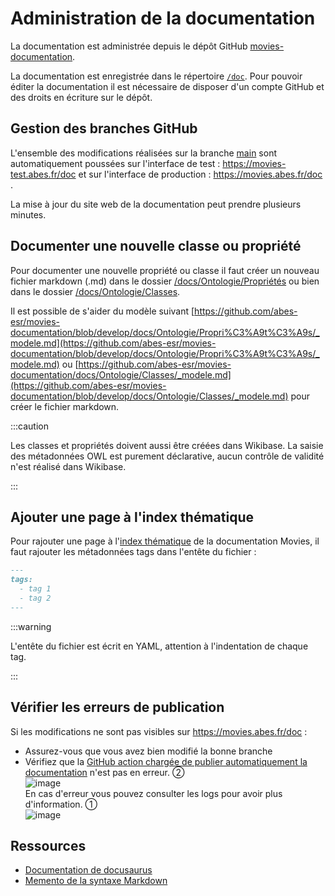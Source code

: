 # Administration de la documentation

La documentation est administrée depuis le dépôt GitHub [movies-documentation](https://github.com/abes-esr/movies-documentation).

La documentation est enregistrée dans le répertoire [`/doc`](https://github.com/abes-esr/movies-documentation/tree/develop/docs). Pour pouvoir éditer la documentation il est nécessaire de disposer d'un compte GitHub et des droits en écriture sur le dépôt.

## Gestion des branches GitHub

L'ensemble des modifications réalisées sur la branche [main](https://github.com/abes-esr/movies-documentation/tree/main) sont automatiquement poussées sur l'interface de test : https://movies-test.abes.fr/doc et sur l'interface de production : https://movies.abes.fr/doc .

La mise à jour du site web de la documentation peut prendre plusieurs minutes.

## Documenter une nouvelle classe ou propriété

Pour documenter une nouvelle propriété ou classe il faut créer un nouveau fichier markdown (.md) dans le dossier [/docs/Ontologie/Propriétés](https://github.com/abes-esr/movies-documentation/docs/Ontologie/Propriétés) ou bien dans le dossier [/docs/Ontologie/Classes](https://github.com/abes-esr/movies-documentation/docs/Ontologie/Classes). 

Il est possible de s'aider du modèle suivant [https://github.com/abes-esr/movies-documentation/blob/develop/docs/Ontologie/Propri%C3%A9t%C3%A9s/_modele.md](https://github.com/abes-esr/movies-documentation/blob/develop/docs/Ontologie/Propri%C3%A9t%C3%A9s/_modele.md) ou [https://github.com/abes-esr/movies-documentation/docs/Ontologie/Classes/_modele.md](https://github.com/abes-esr/movies-documentation/blob/develop/docs/Ontologie/Classes/_modele.md) pour créer le fichier markdown.

:::caution

Les classes et propriétés doivent aussi être créées dans Wikibase. La saisie des métadonnées OWL est purement déclarative, aucun contrôle de validité n'est réalisé dans Wikibase.

:::

## Ajouter une page à l'index thématique

Pour rajouter une page à l'[index thématique](/doc/tags) de la documentation Movies, il faut rajouter les métadonnées tags dans l'entête du fichier :

```md
---
tags:
  - tag 1
  - tag 2
---
```

:::warning

L'entête du fichier est écrit en YAML, attention à l'indentation de chaque tag.

:::

## Vérifier les erreurs de publication

Si les modifications ne sont pas visibles sur https://movies.abes.fr/doc :

* Assurez-vous que vous avez bien modifié la bonne branche
* Vérifiez que la [GitHub action chargée de publier automatiquement la documentation](https://github.com/abes-esr/movies-documentation/actions/workflows/build-pubtodockerhub.yml) n'est pas en erreur. ②\
 ![image](https://github.com/abes-esr/movies-documentation/assets/60341438/3d79a596-ac58-4602-b022-6238fd3af882)\
En cas d'erreur vous pouvez consulter les logs pour avoir plus d'information. ①\
![image](https://github.com/abes-esr/movies-documentation/assets/60341438/4aac85a5-ed77-41a2-b6a0-0b9cca3f7c63)

## Ressources

* [Documentation de docusaurus](https://docusaurus.io/docs/category/guides)
* [Memento de la syntaxe Markdown](https://www.markdownguide.org/cheat-sheet/)
